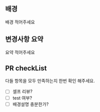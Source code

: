 ## 배경
배경 적어주세요

## 변경사항 요약
요약 적어주세요

## PR checkList
다들 항목을 모두 만족하는지 한번 확인 해주세요.
 - [ ] 셀프 리뷰?
 - [ ] test 여부?
 - [ ] 배경설명 충분한가?
